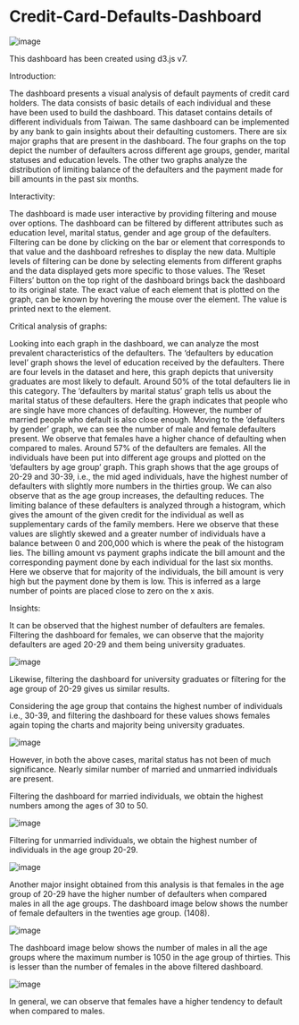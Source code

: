 # Credit-Card-Defaults-Dashboard

![image](https://user-images.githubusercontent.com/54328466/180609456-32c6b9da-0cd7-48a7-9a32-4e39c8617bb9.png)
 
This dashboard has been created using d3.js v7.

Introduction:

The dashboard presents a visual analysis of default payments of credit card holders. The data consists of basic details of each individual and these have been used to build the dashboard. This dataset contains details of different individuals from Taiwan. The same dashboard can be implemented by any bank to gain insights about their defaulting customers.
There are six major graphs that are present in the dashboard. The four graphs on the top depict the number of defaulters across different age groups, gender, marital statuses and education levels. The other two graphs analyze the distribution of limiting balance of the defaulters and the payment made for bill amounts in the past six months.


Interactivity:

The dashboard is made user interactive by providing filtering and mouse over options. The dashboard can be filtered by different attributes such as education level, marital status, gender and age group of the defaulters. Filtering can be done by clicking on the bar or element that corresponds to that value and the dashboard refreshes to display the new data. Multiple levels of filtering can be done by selecting elements from different graphs and the data displayed gets more specific to those values. The ‘Reset Filters’ button on the top right of the dashboard brings back the dashboard to its original state. The exact value of each element that is plotted on the graph, can be known by hovering the mouse over the element. The value is printed next to the element.  

Critical analysis of graphs: 

Looking into each graph in the dashboard, we can analyze the most prevalent characteristics of the defaulters. 
The ‘defaulters by education level’ graph shows the level of education received by the defaulters.  There are four levels in the dataset and here, this graph depicts that university graduates are most likely to default. Around 50% of the total defaulters lie in this category. 
The ‘defaulters by marital status’ graph tells us about the marital status of these defaulters. Here the graph indicates that people who are single have more chances of defaulting. However, the number of married people who default is also close enough. 
Moving to the ‘defaulters by gender’ graph, we can see the number of male and female defaulters present. We observe that females have a higher chance of defaulting when compared to males. Around 57% of the defaulters are females.
All the individuals have been put into different age groups and plotted on the ‘defaulters by age group’ graph. This graph shows that the age groups of 20-29 and 30-39, i.e., the mid aged individuals, have the highest number of defaulters with slightly more numbers in the thirties group. We can also observe that as the age group increases, the defaulting reduces.
The limiting balance of these defaulters is analyzed through a histogram, which gives the amount of the given credit for the individual as well as supplementary cards of the family members. Here we observe that these values are slightly skewed and a greater number of individuals have a balance between 0 and 200,000 which is where the peak of the histogram lies. 
The billing amount vs payment graphs indicate the bill amount and the corresponding payment done by each individual for the last six months. Here we observe that for majority of the individuals, the bill amount is very high but the payment done by them is low. This is inferred as a large number of points are placed close to zero on the x axis.  

Insights:

It can be observed that the highest number of defaulters are females. Filtering the dashboard for females, we can observe that the majority defaulters are aged 20-29 and them being university graduates. 

![image](https://user-images.githubusercontent.com/54328466/180609480-e3778e6f-e3aa-4724-a766-525c5b06b093.png)

Likewise, filtering the dashboard for university graduates or filtering for the age group of 20-29 gives us similar results.

Considering the age group that contains the highest number of individuals i.e., 30-39, and filtering the dashboard for these values shows females again toping the charts and majority being university graduates.
 
![image](https://user-images.githubusercontent.com/54328466/180609496-c4de537c-d8ed-4750-b40f-e988ee7e2125.png)

However, in both the above cases, marital status has not been of much significance. Nearly similar number of married and unmarried individuals are present. 

Filtering the dashboard for married individuals, we obtain the highest numbers among the ages of 30 to 50. 

![image](https://user-images.githubusercontent.com/54328466/180609509-3562f9ef-45f9-4a0f-91bd-d1f9a86b17cc.png)

Filtering for unmarried individuals, we obtain the highest number of individuals in the age group 20-29.
 
![image](https://user-images.githubusercontent.com/54328466/180609510-da3484aa-f2bb-433a-94ed-2a78888d3244.png)

Another major insight obtained from this analysis is that females in the age group of 20-29 have the higher number of defaulters when compared males in all the age groups.
The dashboard image below shows the number of female defaulters in the twenties age group. (1408).

![image](https://user-images.githubusercontent.com/54328466/180609517-997160a4-b606-4b20-889c-a23ee6841c17.png)
 
The dashboard image below shows the number of males in all the age groups where the maximum number is 1050 in the age group of thirties. This is lesser than the number of females in the above filtered dashboard.
 
![image](https://user-images.githubusercontent.com/54328466/180609524-c494879b-b596-45c6-a62e-3416d4b79a01.png)

In general, we can observe that females have a higher tendency to default when compared to males. 



